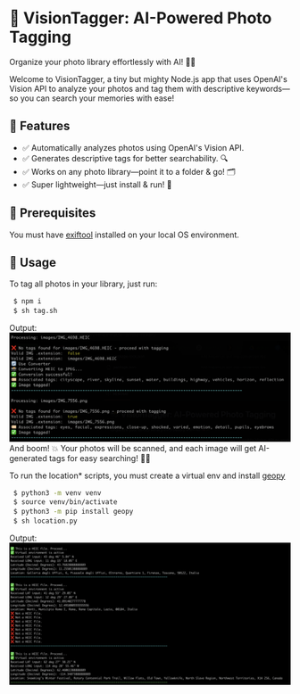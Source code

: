 # 📸 VisionTagger: AI-Powered Photo Tagging
Organize your photo library effortlessly with AI! 🧠✨

Welcome to VisionTagger, a tiny but mighty Node.js app that uses OpenAI's Vision API to analyze your photos and tag them with descriptive keywords—so you can search your memories with ease!

## 🌟 Features
* ✅ Automatically analyzes photos using OpenAI's Vision API.
* ✅ Generates descriptive tags for better searchability. 🔍
* ✅ Works on any photo library—point it to a folder & go! 🗂️
* ✅ Super lightweight—just install & run! 🚀

## 🔧 Prerequisites
You must have [exiftool](https://exiftool.org/) installed on your local OS environment. 

## 🚀 Usage
To tag all photos in your library, just run:

```bash
 $ npm i
 $ sh tag.sh
```
Output:
![alt text](image.png)
And boom! 💥 Your photos will be scanned, and each image will get AI-generated tags for easy searching! 🎯✨

To run the location* scripts, you must create a virtual env and install [geopy](https://geopy.readthedocs.io/en/stable/)
```bash
 $ python3 -m venv venv
 $ source venv/bin/activate
 $ python3 -m pip install geopy
 $ sh location.py
```
Output:
![alt text](image-1.png)
